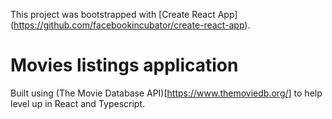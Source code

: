 This project was bootstrapped with [Create React App] (https://github.com/facebookincubator/create-react-app).

# Movies listings application
Built using (The Movie Database API)[https://www.themoviedb.org/] to help level up in React and Typescript.



